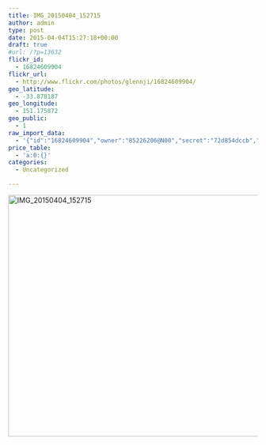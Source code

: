 ```yaml
---
title: IMG_20150404_152715
author: admin
type: post
date: 2015-04-04T15:27:18+00:00
draft: true
#url: /?p=13632
flickr_id:
  - 16824609904
flickr_url:
  - http://www.flickr.com/photos/glennji/16824609904/
geo_latitude:
  - -33.878187
geo_longitude:
  - 151.175872
geo_public:
  - 1
raw_import_data:
  - '{"id":"16824609904","owner":"85226206@N00","secret":"72d854dccb","server":"8756","farm":9,"title":"IMG_20150404_152715","ispublic":0,"isfriend":0,"isfamily":0,"description":{"_content":""},"dateupload":"1431158894","lastupdate":"1431158906","datetaken":"2015-04-04 15:27:18","datetakengranularity":"0","datetakenunknown":"0","ownername":"glennji","tags":"","machine_tags":"","originalsecret":"19f9ed9c85","originalformat":"jpg","latitude":"-33.878187","longitude":"151.175872","accuracy":"16","context":0,"place_id":"qRcYmO1QUrMZuclZ","woeid":"1094076","geo_is_family":0,"geo_is_friend":0,"geo_is_contact":0,"geo_is_public":0,"media":"photo","media_status":"ready","url_o":"https://farm9.staticflickr.com/8756/16824609904_19f9ed9c85_o.jpg","height_o":"3120","width_o":"4208"}'
price_table:
  - 'a:0:{}'
categories:
  - Uncategorized

---
```

<p class="flickr-image">
  <a href="http://www.flickr.com/photos/glennji/16824609904/" class="flickr-link"><img src="/wp-content/uploads/2015/04/16824609904_19f9ed9c85_o-1024x759.jpg" width="660" height="489" alt="IMG_20150404_152715" class="keyring-img" /></a>
</p>
